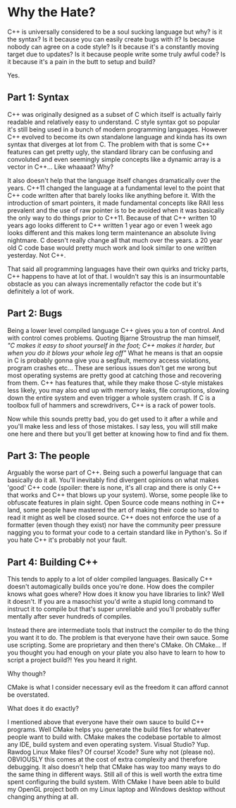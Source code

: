 # Why the Hate?

C++ is universally considered to be a soul sucking language but why? is it the syntax? Is it because you can easily create bugs with it? Is because nobody can agree on a code style? Is it because it's a constantly moving target due to updates? Is it because people write some truly awful code? Is it because it's a pain in the butt to setup and build? 

Yes.

## Part 1: Syntax

C++ was originally designed as a subset of C which itself is actually fairly readable and relatively easy to understand. C style syntax got so popular it's still being used in a bunch of modern programming languages. However C++ evolved to become its own standalone language and kinda has its own syntax that diverges at lot from C. The problem with that is some C++ features can get pretty ugly, the standard library can be confusing and convoluted and even seemingly simple concepts like a dynamic array is a vector in C++... Like whaaaat? Why? 

It also doesn't help that the language itself changes dramatically over the years. C++11 changed the language at a fundamental level to the point that C++ code written after that barely looks like anything before it. With the introduction of smart pointers, it made fundamental concepts like RAII less prevalent and the use of raw pointer is to be avoided when it was basically the only way to do things prior to C++11. Because of that C++ written 10 years ago looks different to C++ written 1 year ago or even 1 week ago looks different and this makes long term maintenance an absolute living nightmare. C doesn't really change all that much over the years. a 20 year old C code base would pretty much work and look similar to one written yesterday. Not C++. 

That said all programming languages have their own quirks and tricky parts, C++ happens to have at lot of that. I wouldn't say this is an insurmountable obstacle as you can always incrementally refactor the code but it's definitely a lot of work. 

## Part 2: Bugs

Being a lower level compiled language C++ gives you a ton of control. And with control comes problems. Quoting Bjarne Stroustrup the man himself, _"C makes it easy to shoot yourself in the foot; C++ makes it harder, but when you do it blows your whole leg off"_ What he means is that an oopsie in C is probably gonna give you a segfault, memory access violations, program crashes etc... These are serious issues don't get me wrong but most operating systems are pretty good at catching those and recovering from them. C++ has features that, while they make those C-style mistakes less likely, you may also end up with memory leaks, file corruptions, slowing down the entire system and even trigger a whole system crash. If C is a toolbox full of hammers and screwdrivers, C++ is a rack of power tools.  

Now while this sounds pretty bad, you do get used to it after a while and you'll make less and less of those mistakes. I say less, you will still make one here and there but you'll get better at knowing how to find and fix them.

## Part 3: The people

Arguably the worse part of C++. Being such a powerful language that can basically do it all. You'll inevitably find divergent opinions on what makes 'good' C++ code (spoiler: there is none, it's all crap and there is only C++ that works and C++ that blows up your system). Worse, some people like to obfuscate features in plain sight. Open Source code means nothing in C++ land, some people have mastered the art of making their code so hard to read it might as well be closed source. C++ does not enforce the use of a formatter (even though they exist) nor have the community peer pressure nagging you to format your code to a certain standard like in Python's. So if you hate C++ it's probably not your fault.

## Part 4: Building C++

This tends to apply to a lot of older compiled languages. Basically C++ doesn't automagically builds once you're done. How does the compiler knows what goes where? How does it know you have libraries to link? Well it doesn't. If you are a masochist you'd write a stupid long command to instruct it to compile but that's super unreliable and you'll probably suffer mentally after sever hundreds of compiles. 

Instead there are intermediate tools that instruct the compiler to do the thing you want it to do. The problem is that everyone have their own sauce. Some use scripting. Some are proprietary and then there's CMake. Oh CMake... If you thought you had enough on your plate you also have to learn to how to script a project build?! Yes you heard it right. 

Why though? 

CMake is what I consider necessary evil as the freedom it can afford cannot be overstated. 

What does it do exactly?

I mentioned above that everyone have their own sauce to build C++ programs. Well CMake helps you generate the build files for whatever people want to build with. CMake makes the codebase portable to almost any IDE, build system and even operating system. Visual Studio? Yup. Rawdog Linux Make files? Of course! Xcode? Sure why not (please no). OBVIOUSLY this comes at the cost of extra complexity and therefore debugging. It also doesn't help that CMake has way too many ways to do the same thing in different ways. Still all of this is well worth the extra time spent configuring the build system. With CMake I have been able to build my OpenGL project both on my Linux laptop and Windows desktop without changing anything at all. 

